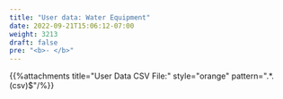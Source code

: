 ```yaml
---
title: "User data: Water Equipment"
date: 2022-09-21T15:06:12-07:00
weight: 3213
draft: false
pre: "<b>- </b>"
---
```


{{%attachments title="User Data CSV File:" style="orange" pattern=".*\.(csv)$"/%}}
